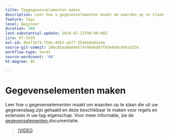 ```yaml
---
title: Taggegevenselementen maken
description: Leer hoe u gegevenselementen maakt om waarden op te slaan die uit uw gegevenslaag zijn gehaald en deze beschikbaar te maken voor regels en extensies in uw tag-eigenschap.
feature: Tags
level: Beginner
duration: 588
last-substantial-update: 2024-02-23T00:00:00Z
jira: KT-3529
exl-id: 0be71b74-758e-4952-ab77-55deb8a02eda
source-git-commit: 286c85aa88d44574f00ded67f0de8e0c945a153e
workflow-type: tm+mt
source-wordcount: '68'
ht-degree: 0%

---
```


# Gegevenselementen maken

Leer hoe u gegevenselementen maakt om waarden op te slaan die uit uw gegevenslaag zijn gehaald en deze beschikbaar te maken voor regels en extensies in uw tag-eigenschap. Voor meer informatie, zie de [ gegevenselementen ](https://experienceleague.adobe.com/docs/experience-platform/tags/ui/data-elements.html?lang=nl-NL) documentatie.

>[!VIDEO](https://video.tv.adobe.com/v/3430476/?learn=on&enablevpops&captions=dut)
